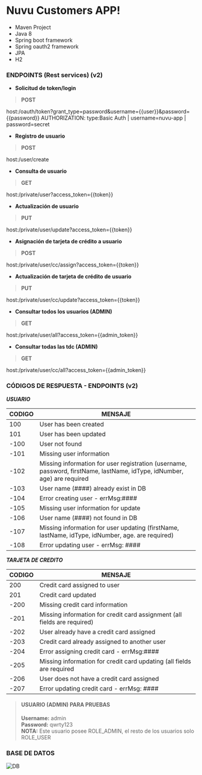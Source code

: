 # Nuvu Customers APP!

-   Maven Project
-   Java 8
-   Spring boot framework
-   Spring oauth2 framework
-   JPA
-   H2


### ENDPOINTS (Rest services) (v2)

-   **Solicitud de token/login**
>**POST**
>
host:/oauth/token?grant_type=password&username={{user}}&password={{password}}
AUTHORIZATION: type:Basic Auth | username=nuvu-app | password=secret

-   **Registro de usuario**
>**POST**
>
host:/user/create

-   **Consulta de usuario**
>**GET**
>
host:/private/user?access_token={{token}}

-   **Actualización de usuario**
>**PUT**
>
host:/private/user/update?access_token={{token}}

-   **Asignación de tarjeta de crédito a usuario**
>**POST**
>
host:/private/user/cc/assign?access_token={{token}}

-   **Actualización de tarjeta de crédito de usuario**
>**PUT**
>
host:/private/user/cc/update?access_token={{token}}

-   **Consultar todos los usuarios (ADMIN)**
>**GET**
>
host:/private/user/all?access_token={{admin_token}}

-   **Consultar todas las tdc (ADMIN)**
>**GET**
>
host:/private/user/cc/all?access_token={{admin_token}}

### CÓDIGOS DE RESPUESTA - ENDPOINTS (v2)
***USUARIO***

| CODIGO | MENSAJE |
|--|--|
| 100 | User has been created |
| 101 | User has been updated |
| -100 | User not found |
| -101 | Missing user information |
| -102 | Missing information for user registration (username, password, firstName, lastName, idType, idNumber, age) are required |
| -103 | User name (####) already exist in DB |
| -104 | Error creating user - errMsg:#### |
| -105 | Missing user information for update |
| -106 | User name (####) not found in DB |
| -107 | Missing information for user updating (firstName, lastName, idType, idNumber, age. are required) |
| -108 | Error updating user - errMsg: #### |

***TARJETA DE CREDITO***

| CODIGO | MENSAJE |
|--|--|
| 200 | Credit card assigned to user |
| 201 | Credit card updated |
| -200 | Missing credit card information |
| -201 | Missing information for credit card assignment (all fields are required) |
| -202 | User already have a credit card assigned |
| -203 | Credit card already assigned to another user |
| -204 | Error assigning credit card - errMsg:#### |
| -205 | Missing information for credit card updating (all fields are required |
| -206 | User does not have a credit card assigned |
| -207 | Error updating credit card - errMsg: #### |

> #### USUARIO (ADMIN) PARA PRUEBAS  
> **Username:** admin  
> **Password:** qwrty123  
> **NOTA:** Este usuario posee ROLE_ADMIN, el resto de los usuarios solo ROLE_USER


### BASE DE DATOS

![DB](https://i.ibb.co/xHSJkJL/Screenshot-from-2020-10-11-13-34-59.png)
